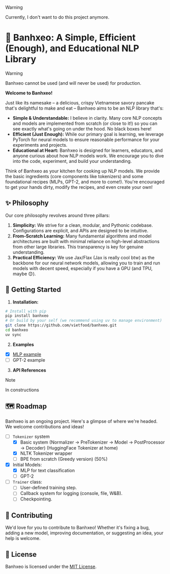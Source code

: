 >[!WARNING]
> Currently, I don't want to do this project anymore.

# 🥞 Banhxeo: A Simple, Efficient (Enough), and Educational NLP Library

> [!WARNING] 
> Banhxeo cannot be used (and will never be used) for production.

**Welcome to Banhxeo!**

Just like its namesake – a delicious, crispy Vietnamese savory pancake that's delightful to make and eat – Banhxeo aims to be an NLP library that's:

*   **Simple & Understandable:** I believe in clarity. Many core NLP concepts and models are implemented from scratch (or close to it!) so you can see exactly what's going on under the hood. No black boxes here!
*   **Efficient (Just Enough):** While our primary goal is learning, we leverage PyTorch for neural models to ensure reasonable performance for your experiments and projects.
*   **Educational at Heart:** Banhxeo is designed for learners, educators, and anyone curious about how NLP models work. We encourage you to dive into the code, experiment, and build your understanding.

Think of Banhxeo as your kitchen for cooking up NLP models. We provide the basic ingredients (core components like tokenizers) and some foundational recipes (MLPs, GPT-2, and more to come!). You're encouraged to get your hands dirty, modify the recipes, and even create your own!

## ✨ Philosophy

Our core philosophy revolves around three pillars:

1.  **Simplicity:** We strive for a clean, modular, and Pythonic codebase. Configurations are explicit, and APIs are designed to be intuitive.
2.  **From-Scratch Learning:** Many fundamental algorithms and model architectures are built with minimal reliance on high-level abstractions from other large libraries. This transparency is key for genuine understanding. 
3.  **Practical Efficiency:** We use Jax/Flax (Jax is really cool btw) as the backbone for our neural network models, allowing you to train and run models with decent speed, especially if you have a GPU (and TPU, maybe 😊).

## 🚀 Getting Started

1. **Installation:**

```bash
# Install with pip 
pip install banhxeo 
# Or build by your self (we recommend using uv to manage environment)
git clone https://github.com/vietfood/banhxeo.git
cd banhxeo
uv sync
```
2. **Examples**

- [x] [MLP example](examples/mlp.ipynb)
- [ ] GPT-2 example

3. **API References**

>[!NOTE]
>In constructions

## 🗺️ Roadmap

Banhxeo is an ongoing project. Here's a glimpse of where we're headed. We welcome contributions and ideas!

- [ ] `Tokenizer` system
    - [x] Basic system (Normalizer -> PreTokenizer -> Model -> PostProcessor -> Decoder) (HuggingFace Tokenizer at home)
    - [x] NLTK Tokenizer wrapper
    - [ ] BPE from scratch (Greedy version) (50%)
-  [x] Initial Models:
    - [x] MLP for text classification
    - [ ] GPT-2
- [ ] `Trainer` class:
   - [ ] User-defined training step.
   - [ ] Callback system for logging (console, file, W&B).
   - [ ] Checkpointing.

## 🤝 Contributing

We'd love for you to contribute to Banhxeo! Whether it's fixing a bug, adding a new model, improving documentation, or suggesting an idea, your help is welcome.

## 📜 License

Banhxeo is licensed under the [MIT License](LICENSE).
